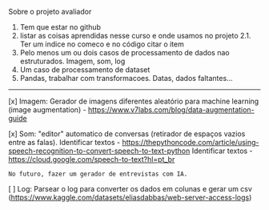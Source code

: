 Sobre o projeto avaliador

1. Tem que estar no github
2. listar as coisas aprendidas nesse curso e onde usamos no projeto
2.1. Ter um indice no comeco e no código citar o item
3. Pelo menos um ou dois casos de processamento de dados nao estruturados. Imagem, som, log
4. Um caso de processamento de dataset
4. Pandas, trabalhar com transformacoes. Datas, dados faltantes...

----------------------------

[x] Imagem: Gerador de imagens diferentes aleatório para machine learning (image augmentation) - https://www.v7labs.com/blog/data-augmentation-guide

[x] Som: "editor" automatico de conversas (retirador de espaços vazios entre as falas). 
    Identificar textos - https://thepythoncode.com/article/using-speech-recognition-to-convert-speech-to-text-python
    Identificar textos - https://cloud.google.com/speech-to-text?hl=pt_br

    No futuro, fazer um gerador de entrevistas com IA. 

[ ] Log: Parsear o log para converter os dados em colunas e gerar um csv (https://www.kaggle.com/datasets/eliasdabbas/web-server-access-logs)


